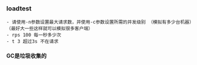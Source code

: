 ### loadtest

    - 请使用-n参数设置最大请求数，并使用-c参数设置所需的并发级别 （模拟有多少台机器） （最好大一些这样就可以模拟很多客户端）
    - rps 100 每一秒多少次
    - t 3 超过3s 不在请求


#### GC是垃圾收集的